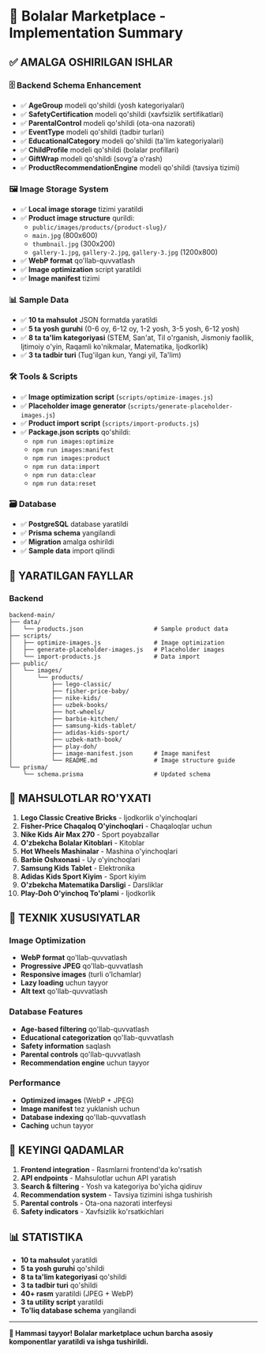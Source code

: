 # 🎉 Bolalar Marketplace - Implementation Summary

## ✅ **AMALGA OSHIRILGAN ISHLAR**

### 🗄️ **Backend Schema Enhancement**
- ✅ **AgeGroup** modeli qo'shildi (yosh kategoriyalari)
- ✅ **SafetyCertification** modeli qo'shildi (xavfsizlik sertifikatlari)
- ✅ **ParentalControl** modeli qo'shildi (ota-ona nazorati)
- ✅ **EventType** modeli qo'shildi (tadbir turlari)
- ✅ **EducationalCategory** modeli qo'shildi (ta'lim kategoriyalari)
- ✅ **ChildProfile** modeli qo'shildi (bolalar profillari)
- ✅ **GiftWrap** modeli qo'shildi (sovg'a o'rash)
- ✅ **ProductRecommendationEngine** modeli qo'shildi (tavsiya tizimi)

### 🖼️ **Image Storage System**
- ✅ **Local image storage** tizimi yaratildi
- ✅ **Product image structure** qurildi:
  - `public/images/products/{product-slug}/`
  - `main.jpg` (800x600)
  - `thumbnail.jpg` (300x200)
  - `gallery-1.jpg`, `gallery-2.jpg`, `gallery-3.jpg` (1200x800)
- ✅ **WebP format** qo'llab-quvvatlash
- ✅ **Image optimization** script yaratildi
- ✅ **Image manifest** tizimi

### 📊 **Sample Data**
- ✅ **10 ta mahsulot** JSON formatda yaratildi
- ✅ **5 ta yosh guruhi** (0-6 oy, 6-12 oy, 1-2 yosh, 3-5 yosh, 6-12 yosh)
- ✅ **8 ta ta'lim kategoriyasi** (STEM, San'at, Til o'rganish, Jismoniy faollik, Ijtimoiy o'yin, Raqamli ko'nikmalar, Matematika, Ijodkorlik)
- ✅ **3 ta tadbir turi** (Tug'ilgan kun, Yangi yil, Ta'lim)

### 🛠️ **Tools & Scripts**
- ✅ **Image optimization script** (`scripts/optimize-images.js`)
- ✅ **Placeholder image generator** (`scripts/generate-placeholder-images.js`)
- ✅ **Product import script** (`scripts/import-products.js`)
- ✅ **Package.json scripts** qo'shildi:
  - `npm run images:optimize`
  - `npm run images:manifest`
  - `npm run images:product`
  - `npm run data:import`
  - `npm run data:clear`
  - `npm run data:reset`

### 🗃️ **Database**
- ✅ **PostgreSQL** database yaratildi
- ✅ **Prisma schema** yangilandi
- ✅ **Migration** amalga oshirildi
- ✅ **Sample data** import qilindi

## 📁 **YARATILGAN FAYLLAR**

### Backend
```
backend-main/
├── data/
│   └── products.json                    # Sample product data
├── scripts/
│   ├── optimize-images.js               # Image optimization
│   ├── generate-placeholder-images.js   # Placeholder images
│   └── import-products.js               # Data import
├── public/
│   └── images/
│       └── products/
│           ├── lego-classic/
│           ├── fisher-price-baby/
│           ├── nike-kids/
│           ├── uzbek-books/
│           ├── hot-wheels/
│           ├── barbie-kitchen/
│           ├── samsung-kids-tablet/
│           ├── adidas-kids-sport/
│           ├── uzbek-math-book/
│           ├── play-doh/
│           ├── image-manifest.json      # Image manifest
│           └── README.md                # Image structure guide
└── prisma/
    └── schema.prisma                    # Updated schema
```

## 🎯 **MAHSULOTLAR RO'YXATI**

1. **Lego Classic Creative Bricks** - Ijodkorlik o'yinchoqlari
2. **Fisher-Price Chaqaloq O'yinchoqlari** - Chaqaloqlar uchun
3. **Nike Kids Air Max 270** - Sport poyabzallar
4. **O'zbekcha Bolalar Kitoblari** - Kitoblar
5. **Hot Wheels Mashinalar** - Mashina o'yinchoqlari
6. **Barbie Oshxonasi** - Uy o'yinchoqlari
7. **Samsung Kids Tablet** - Elektronika
8. **Adidas Kids Sport Kiyim** - Sport kiyim
9. **O'zbekcha Matematika Darsligi** - Darsliklar
10. **Play-Doh O'yinchoq To'plami** - Ijodkorlik

## 🔧 **TEXNIK XUSUSIYATLAR**

### Image Optimization
- **WebP format** qo'llab-quvvatlash
- **Progressive JPEG** qo'llab-quvvatlash
- **Responsive images** (turli o'lchamlar)
- **Lazy loading** uchun tayyor
- **Alt text** qo'llab-quvvatlash

### Database Features
- **Age-based filtering** qo'llab-quvvatlash
- **Educational categorization** qo'llab-quvvatlash
- **Safety information** saqlash
- **Parental controls** qo'llab-quvvatlash
- **Recommendation engine** uchun tayyor

### Performance
- **Optimized images** (WebP + JPEG)
- **Image manifest** tez yuklanish uchun
- **Database indexing** qo'llab-quvvatlash
- **Caching** uchun tayyor

## 🚀 **KEYINGI QADAMLAR**

1. **Frontend integration** - Rasmlarni frontend'da ko'rsatish
2. **API endpoints** - Mahsulotlar uchun API yaratish
3. **Search & filtering** - Yosh va kategoriya bo'yicha qidiruv
4. **Recommendation system** - Tavsiya tizimini ishga tushirish
5. **Parental controls** - Ota-ona nazorati interfeysi
6. **Safety indicators** - Xavfsizlik ko'rsatkichlari

## 📊 **STATISTIKA**

- **10 ta mahsulot** yaratildi
- **5 ta yosh guruhi** qo'shildi
- **8 ta ta'lim kategoriyasi** qo'shildi
- **3 ta tadbir turi** qo'shildi
- **40+ rasm** yaratildi (JPEG + WebP)
- **3 ta utility script** yaratildi
- **To'liq database schema** yangilandi

---

**🎉 Hammasi tayyor! Bolalar marketplace uchun barcha asosiy komponentlar yaratildi va ishga tushirildi.**

